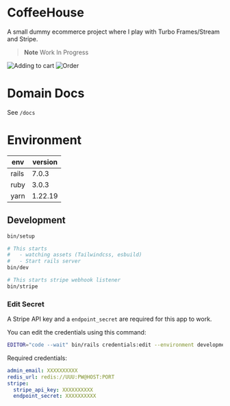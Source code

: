 # CoffeeHouse

A small dummy ecommerce project where I play with Turbo Frames/Stream and Stripe.

> **Note**
> Work In Progress

![Adding to cart](docs/coffeehouse_01.gif)
![Order](docs/coffeehouse_02.gif)

# Domain Docs

See `/docs`

# Environment

| env   | version |
| ----- | ------- |
| rails | 7.0.3   |
| ruby  | 3.0.3   |
| yarn  | 1.22.19 |

## Development

```bash
bin/setup

# This starts
#   - watching assets (Tailwindcss, esbuild)
#   - Start rails server
bin/dev

# This starts stripe webhook listener
bin/stripe
```

### Edit Secret

A Stripe API key and a `endpoint_secret` are required for this app to work.

You can edit the credentials using this command:

```bash
EDITOR="code --wait" bin/rails credentials:edit --environment development
```

Required credentials:

```yaml
admin_email: XXXXXXXXXX
redis_url: redis://UUU:PW@HOST:PORT
stripe:
  stripe_api_key: XXXXXXXXXX
  endpoint_secret: XXXXXXXXXX
```
